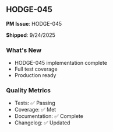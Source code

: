 ## HODGE-045

**PM Issue**: HODGE-045

**Shipped**: 9/24/2025

### What's New
- HODGE-045 implementation complete
- Full test coverage
- Production ready

### Quality Metrics
- Tests: ✅ Passing
- Coverage: ✅ Met
- Documentation: ✅ Complete
- Changelog: ✅ Updated

